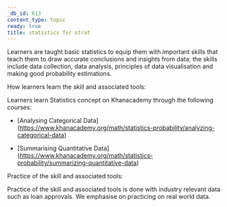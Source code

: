 ```yaml
---
_db_id: 613
content_type: topic
ready: true
title: statistics for strat
---
```


Learners are taught basic statistics to equip them with important skills that teach them to draw accurate conclusions and insights from data; the skills include data collection, data analysis, principles of data visualisation and making good probability estimations.

How learners learn the skill and associated tools:

Learners learn Statistics concept on Khanacademy through the following courses:

- [Analysing Categorical Data] (https://www.khanacademy.org/math/statistics-probability/analyzing-categorical-data)

- [Summarising Quantitative Data] (https://www.khanacademy.org/math/statistics-probability/summarizing-quantitative-data)

Practice of the skill and associated tools:

Practice of the skill and associated tools is done with industry relevant data such as loan approvals. We emphasise on practicing on real world data.